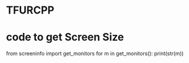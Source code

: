 # TFURCPP

# code to get Screen Size
from screeninfo import get_monitors
for m in get_monitors():
    print(str(m))
